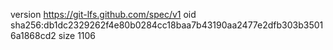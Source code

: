 version https://git-lfs.github.com/spec/v1
oid sha256:db1dc2329262f4e80b0284cc18baa7b43190aa2477e2dfb303b35016a1868cd2
size 1106
